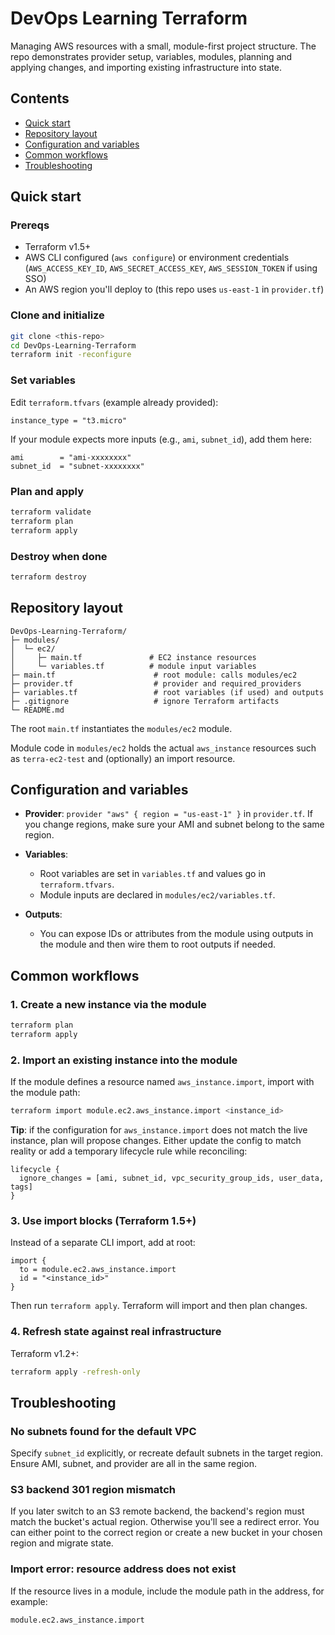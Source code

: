 # DevOps Learning Terraform

Managing AWS resources with a small, module-first project structure. The repo demonstrates provider setup, variables, modules, planning and applying changes, and importing existing infrastructure into state.

## Contents

- [Quick start](#quick-start)
- [Repository layout](#repository-layout)
- [Configuration and variables](#configuration-and-variables)
- [Common workflows](#common-workflows)
- [Troubleshooting](#troubleshooting)

## Quick start

### Prereqs

- Terraform v1.5+
- AWS CLI configured (`aws configure`) or environment credentials (`AWS_ACCESS_KEY_ID`, `AWS_SECRET_ACCESS_KEY`, `AWS_SESSION_TOKEN` if using SSO)
- An AWS region you'll deploy to (this repo uses `us-east-1` in `provider.tf`)

### Clone and initialize

```bash
git clone <this-repo>
cd DevOps-Learning-Terraform
terraform init -reconfigure
```

### Set variables

Edit `terraform.tfvars` (example already provided):

```hcl
instance_type = "t3.micro"
```

If your module expects more inputs (e.g., `ami`, `subnet_id`), add them here:

```hcl
ami        = "ami-xxxxxxxx"
subnet_id  = "subnet-xxxxxxxx"
```

### Plan and apply

```bash
terraform validate
terraform plan
terraform apply
```

### Destroy when done

```bash
terraform destroy
```

## Repository layout

```
DevOps-Learning-Terraform/
├─ modules/
│  └─ ec2/
│     ├─ main.tf               # EC2 instance resources
│     └─ variables.tf          # module input variables
├─ main.tf                      # root module: calls modules/ec2
├─ provider.tf                  # provider and required_providers
├─ variables.tf                 # root variables (if used) and outputs
├─ .gitignore                   # ignore Terraform artifacts
└─ README.md
```

The root `main.tf` instantiates the `modules/ec2` module.

Module code in `modules/ec2` holds the actual `aws_instance` resources such as `terra-ec2-test` and (optionally) an import resource.

## Configuration and variables

- **Provider**: `provider "aws" { region = "us-east-1" }` in `provider.tf`. If you change regions, make sure your AMI and subnet belong to the same region.

- **Variables**:
  - Root variables are set in `variables.tf` and values go in `terraform.tfvars`.
  - Module inputs are declared in `modules/ec2/variables.tf`.

- **Outputs**:
  - You can expose IDs or attributes from the module using outputs in the module and then wire them to root outputs if needed.

## Common workflows

### 1. Create a new instance via the module

```bash
terraform plan
terraform apply
```

### 2. Import an existing instance into the module

If the module defines a resource named `aws_instance.import`, import with the module path:

```bash
terraform import module.ec2.aws_instance.import <instance_id>
```

**Tip**: if the configuration for `aws_instance.import` does not match the live instance, plan will propose changes. Either update the config to match reality or add a temporary lifecycle rule while reconciling:

```hcl
lifecycle {
  ignore_changes = [ami, subnet_id, vpc_security_group_ids, user_data, tags]
}
```

### 3. Use import blocks (Terraform 1.5+)

Instead of a separate CLI import, add at root:

```hcl
import {
  to = module.ec2.aws_instance.import
  id = "<instance_id>"
}
```

Then run `terraform apply`. Terraform will import and then plan changes.

### 4. Refresh state against real infrastructure

Terraform v1.2+:

```bash
terraform apply -refresh-only
```

## Troubleshooting

### No subnets found for the default VPC

Specify `subnet_id` explicitly, or recreate default subnets in the target region. Ensure AMI, subnet, and provider are all in the same region.

### S3 backend 301 region mismatch

If you later switch to an S3 remote backend, the backend's region must match the bucket's actual region. Otherwise you'll see a redirect error. You can either point to the correct region or create a new bucket in your chosen region and migrate state.

### Import error: resource address does not exist

If the resource lives in a module, include the module path in the address, for example:

```bash
module.ec2.aws_instance.import
```
